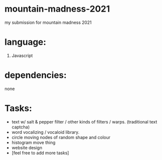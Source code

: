 # mountain-madness-2021

my submission for mountain madness 2021

# language:

1. Javascript

# dependencies:

none

# Tasks:
- text w/ salt & pepper filter / other kinds of filters / warps. (traditional text captcha)
- word vocalizing / vocaloid library.
- circle moving nodes of random shape and colour
- histogram move thing
- website design
- [feel free to add more tasks]

